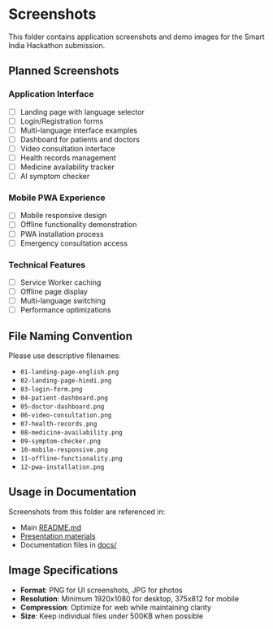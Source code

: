 # Screenshots

This folder contains application screenshots and demo images for the Smart India Hackathon submission.

## Planned Screenshots

### Application Interface
- [ ] Landing page with language selector
- [ ] Login/Registration forms
- [ ] Multi-language interface examples
- [ ] Dashboard for patients and doctors
- [ ] Video consultation interface
- [ ] Health records management
- [ ] Medicine availability tracker
- [ ] AI symptom checker

### Mobile PWA Experience
- [ ] Mobile responsive design
- [ ] Offline functionality demonstration
- [ ] PWA installation process
- [ ] Emergency consultation access

### Technical Features
- [ ] Service Worker caching
- [ ] Offline page display
- [ ] Multi-language switching
- [ ] Performance optimizations

## File Naming Convention

Please use descriptive filenames:
- `01-landing-page-english.png`
- `02-landing-page-hindi.png`
- `03-login-form.png`
- `04-patient-dashboard.png`
- `05-doctor-dashboard.png`
- `06-video-consultation.png`
- `07-health-records.png`
- `08-medicine-availability.png`
- `09-symptom-checker.png`
- `10-mobile-responsive.png`
- `11-offline-functionality.png`
- `12-pwa-installation.png`

## Usage in Documentation

Screenshots from this folder are referenced in:
- Main [README.md](../README.md)
- [Presentation materials](../presentation/)
- Documentation files in [docs/](../docs/)

## Image Specifications

- **Format**: PNG for UI screenshots, JPG for photos
- **Resolution**: Minimum 1920x1080 for desktop, 375x812 for mobile
- **Compression**: Optimize for web while maintaining clarity
- **Size**: Keep individual files under 500KB when possible